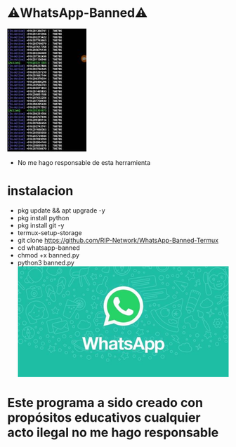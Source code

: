 # ⚠️WhatsApp-Banned⚠️
![Screenshot](test.png)

* No me hago responsable de esta herramienta 
# instalacion
* pkg update && apt upgrade -y
* pkg install python
* pkg install git -y
* termux-setup-storage
* git clone https://github.com/RIP-Network/WhatsApp-Banned-Termux
* cd whatsapp-banned
* chmod +x banned.py
* python3 banned.py
![Screenshot](test2.png)
# Este programa a sido creado con propósitos educativos cualquier acto ilegal no me hago responsable
